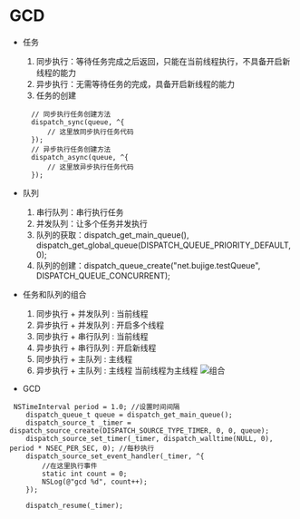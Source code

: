 # GCD
- 任务
  1. 同步执行：等待任务完成之后返回，只能在当前线程执行，不具备开启新线程的能力
  2. 异步执行：无需等待任务的完成，具备开启新线程的能力
  3. 任务的创建
  ```
    // 同步执行任务创建方法
    dispatch_sync(queue, ^{
        // 这里放同步执行任务代码
    });
    // 异步执行任务创建方法
    dispatch_async(queue, ^{
        // 这里放异步执行任务代码
    });
  ```
- 队列
  1. 串行队列：串行执行任务
  2. 并发队列：让多个任务并发执行
  3. 队列的获取：dispatch_get_main_queue(), dispatch_get_global_queue(DISPATCH_QUEUE_PRIORITY_DEFAULT, 0);
  4. 队列的创建：dispatch_queue_create("net.bujige.testQueue", DISPATCH_QUEUE_CONCURRENT);

- 任务和队列的组合
  1. 同步执行 + 并发队列 : 当前线程
  2. 异步执行 + 并发队列 : 开启多个线程
  3. 同步执行 + 串行队列 : 当前线程
  4. 异步执行 + 串行队列 : 开启新线程
  5. 同步执行 + 主队列 : 主线程
  6. 异步执行 + 主队列 : 主线程
  当前线程为主线程
  ![](image/compose.png "组合")

- GCD
```
 NSTimeInterval period = 1.0; //设置时间间隔
    dispatch_queue_t queue = dispatch_get_main_queue();
    dispatch_source_t _timer = dispatch_source_create(DISPATCH_SOURCE_TYPE_TIMER, 0, 0, queue);
    dispatch_source_set_timer(_timer, dispatch_walltime(NULL, 0), period * NSEC_PER_SEC, 0); //每秒执行
    dispatch_source_set_event_handler(_timer, ^{
        //在这里执行事件
        static int count = 0;
        NSLog(@"gcd %d", count++);
    });
    
    dispatch_resume(_timer);
```